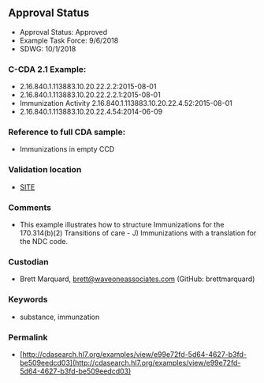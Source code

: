 ## Approval Status 

* Approval Status: Approved
* Example Task Force: 9/6/2018
* SDWG: 10/1/2018


### C-CDA 2.1 Example: 


* 2.16.840.1.113883.10.20.22.2.2:2015-08-01
* 2.16.840.1.113883.10.20.22.2.2.1:2015-08-01
* Immunization Activity 2.16.840.1.113883.10.20.22.4.52:2015-08-01
* 2.16.840.1.113883.10.20.22.4.54:2014-06-09

### Reference to full CDA sample:
* Immunizations in empty CCD


### Validation location

* [SITE](https://site.healthit.gov/sandbox-ccda/ccda-validator)


### Comments
* This example illustrates how to structure Immunizations for the 170.314(b)(2) Transitions of care - J) Immunizations with a translation for the NDC code.

### Custodian

*  Brett Marquard, brett@waveoneassociates.com (GitHub: brettmarquard)
### Keywords

* substance, immunzation 


### Permalink 

* [http://cdasearch.hl7.org/examples/view/e99e72fd-5d64-4627-b3fd-be509eedcd03](http://cdasearch.hl7.org/examples/view/e99e72fd-5d64-4627-b3fd-be509eedcd03)